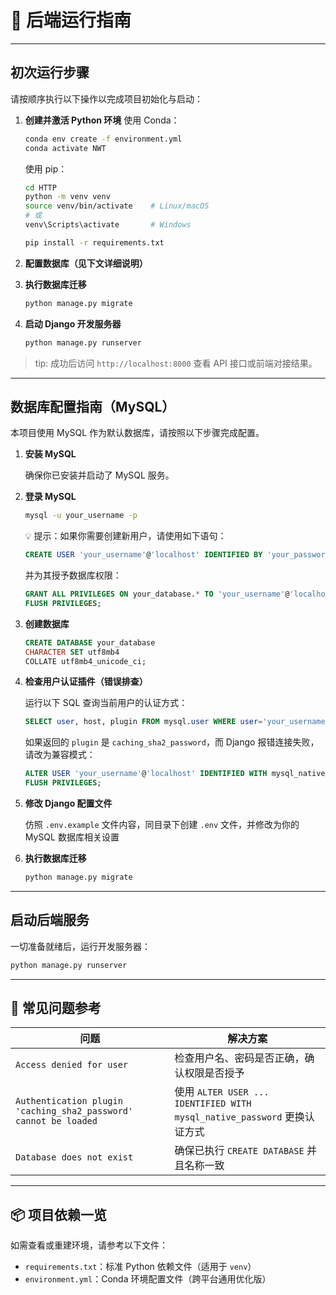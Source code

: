 # 🚀 后端运行指南

---

## 初次运行步骤

请按顺序执行以下操作以完成项目初始化与启动：

1. **创建并激活 Python 环境**
    使用 Conda：
    ```bash
    conda env create -f environment.yml
    conda activate NWT
    ```

    使用 pip：
    ```bash
    cd HTTP
    python -m venv venv
    source venv/bin/activate    # Linux/macOS
    # 或
    venv\Scripts\activate       # Windows

    pip install -r requirements.txt
    ```

2. **配置数据库（见下文详细说明）**

3. **执行数据库迁移**
    ```bash
    python manage.py migrate
    ```

4. **启动 Django 开发服务器**
    ```bash
    python manage.py runserver
    ```

> tip: 成功后访问 `http://localhost:8000` 查看 API 接口或前端对接结果。

---

## 数据库配置指南（MySQL）

本项目使用 MySQL 作为默认数据库，请按照以下步骤完成配置。

1. **安装 MySQL**

    确保你已安装并启动了 MySQL 服务。

2. **登录 MySQL**

    ```bash
    mysql -u your_username -p
    ```

    💡 提示：如果你需要创建新用户，请使用如下语句：

    ```sql
    CREATE USER 'your_username'@'localhost' IDENTIFIED BY 'your_password';
    ```

    并为其授予数据库权限：

    ```sql
    GRANT ALL PRIVILEGES ON your_database.* TO 'your_username'@'localhost';
    FLUSH PRIVILEGES;
    ```

3. **创建数据库**

    ```sql
    CREATE DATABASE your_database
    CHARACTER SET utf8mb4
    COLLATE utf8mb4_unicode_ci;
    ```

4. **检查用户认证插件（错误排查）**

    运行以下 SQL 查询当前用户的认证方式：

    ```sql
    SELECT user, host, plugin FROM mysql.user WHERE user='your_username';
    ```

    如果返回的 `plugin` 是 `caching_sha2_password`，而 Django 报错连接失败，请改为兼容模式：

    ```sql
    ALTER USER 'your_username'@'localhost' IDENTIFIED WITH mysql_native_password BY 'your_password';
    FLUSH PRIVILEGES;
    ```

5. **修改 Django 配置文件**

    仿照 `.env.example` 文件内容，同目录下创建 `.env` 文件，并修改为你的 MySQL 数据库相关设置

6. **执行数据库迁移**

    ```bash
    python manage.py migrate
    ```

---

## 启动后端服务

一切准备就绪后，运行开发服务器：

```bash
python manage.py runserver
```

---

## 📌 常见问题参考

| 问题 | 解决方案 |
|------|----------|
| `Access denied for user` | 检查用户名、密码是否正确，确认权限是否授予 |
| `Authentication plugin 'caching_sha2_password' cannot be loaded` | 使用 `ALTER USER ... IDENTIFIED WITH mysql_native_password` 更换认证方式 |
| `Database does not exist` | 确保已执行 `CREATE DATABASE` 并且名称一致 |

---

## 📦 项目依赖一览

如需查看或重建环境，请参考以下文件：

- `requirements.txt`：标准 Python 依赖文件（适用于 `venv`）
- `environment.yml`：Conda 环境配置文件（跨平台通用优化版）
